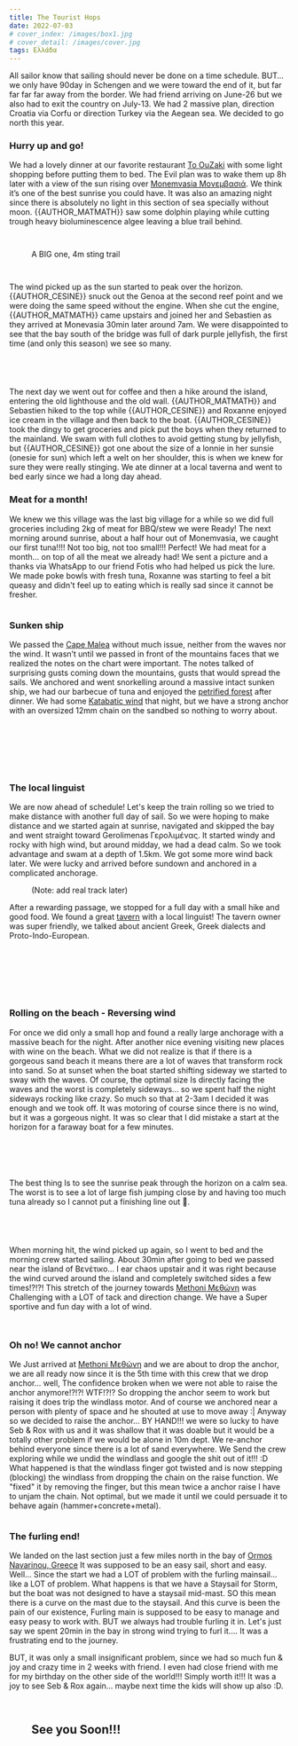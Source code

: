 ```yaml
---
title: The Tourist Hops
date: 2022-07-03
# cover_index: /images/box1.jpg
# cover_detail: /images/cover.jpg
tags: Ελλάδα
---
```



<p>All sailor know that sailing should never be done on a time schedule. BUT… we only have 90day in Schengen and we were toward the end of it, but far far far far away from the border. We had friend arriving on June-26 but we also had to exit the country on July-13. We had 2 massive plan, direction Croatia via Corfu or direction Turkey via the Aegean sea. We decided to go north this year.</p>

<h3>Hurry up and go!</h3>

<p>We had a lovely dinner at our favorite restaurant <a rel="noreferrer noopener" href="https://goo.gl/maps/fxeYLH7rtLMjRhBR8" target="_blank">To OuZaki</a> with some light shopping before putting them to bed. The Evil plan was to wake them up 8h later with a view of the sun rising over <a rel="noreferrer noopener" href="https://en.wikipedia.org/wiki/Monemvasia" data-type="URL" data-id="https://en.wikipedia.org/wiki/Monemvasia" target="_blank">Monemvasia Μονεμβασιά</a>. We think it’s one of the best sunrise you could have. It was also an amazing night since there is absolutely no light in this section of sea specially without moon. {{AUTHOR_MATMATH}} saw some dolphin playing while cutting trough heavy bioluminescence algee leaving a blue trail behind.</p>

<figure class="wp-block-image size-large">
<img src="{{AKATON_URL}}/images/2022-06-24_momenvasia.jpg" alt="" class="wp-image-226"/>
</figure>

<figure class="wp-block-image size-large">
<img src="{{AKATON_URL}}/images/2022-06-27-momenvasia_seb.jpg" alt="" class="wp-image-225"/>
</figure>


<figure class="wp-block-image size-large">
<img src="{{AKATON_URL}}/images/2022-06-27_medusa.jpg" alt="" class="wp-image-238"/>
<figcaption class="wp-element-caption">A BIG one, 4m sting trail</figcaption>
</figure>

<figure class="wp-block-image size-large">
<img src="{{AKATON_URL}}/images/2022-06-27_flower.jpg" alt="" class="wp-image-241"/>
</figure>

<figure class="wp-block-image size-large">
<img src="{{AKATON_URL}}/images/2022-06_27_building.jpg" alt="" class="wp-image-243"/>
</figure>


<p>The wind picked up as the sun started to peak over the horizon. {{AUTHOR_CESINE}} snuck out the Genoa at the second reef point and we were doing the same speed without the engine. When she cut the engine, {{AUTHOR_MATMATH}} came upstairs and joined her and Sebastien as they arrived at Monevasia 30min later around 7am. We were disappointed to see that the bay south of the bridge was full of dark purple jellyfish, the first time (and only this season) we see so many.</p>


<figure class="wp-block-image size-large">
<img src="{{AKATON_URL}}/images/2022-06-27_collage1_door.jpg" alt="" class="wp-image-244"/>
</figure>


<figure class="wp-block-image size-large">
<img src="{{AKATON_URL}}/images/2022-06-27_collage1_sea.jpg" alt="" class="wp-image-246"/>
</figure>

<figure class="wp-block-image size-large">
<img src="{{AKATON_URL}}/images/2022-06-27_collage1_hike.jpg" alt="" class="wp-image-239"/>
</figure>

<figure class="wp-block-image size-large">
<img src="{{AKATON_URL}}/images/2022-06-27_collage1_topHill.jpg" alt="" class="wp-image-229"/>
</figure>

<p>The next day we went out for coffee and then a hike around the island, entering the old lighthouse and the old wall. {{AUTHOR_MATMATH}} and Sebastien hiked to the top while {{AUTHOR_CESINE}} and Roxanne enjoyed ice cream in the village and then back to the boat. {{AUTHOR_CESINE}} took the dingy to get groceries and pick put the boys when they returned to the mainland. We swam with full clothes to avoid getting stung by jellyfish, but {{AUTHOR_CESINE}} got one about the size of a lonnie in her sunsie (onesie for sun) which left a welt on her shoulder, this is when we knew for sure they were really stinging. We ate dinner at a local taverna and went to bed early since we had a long day ahead.</p>


<h3>Meat for a month!</h3>

<p>We knew we this village was the last big village for a while so we did full groceries including 2kg of meat for BBQ/stew we were Ready! The next morning around sunrise, about a half hour out of Monemvasia, we caught our first tuna!!!! Not too big, not too small!!! Perfect! We had meat for a month... on top of all the meat we already had! We sent a picture and a thanks via WhatsApp to our friend Fotis who had helped us pick the lure. We made poke bowls with fresh tuna, Roxanne was starting to feel a bit queasy and didn't feel up to eating which is really sad since it cannot be fresher. </p>

<figure class="wp-block-image size-large">
<img src="{{AKATON_URL}}/images/2022-06-28_Tuna.jpg" alt="" class="wp-image-227"/>
</figure>

<h3>Sunken ship</h3>

<p>We passed the <a rel="noreferrer noopener" href="https://www.google.com/maps/place/Cape+Malea+Light+House/@36.4226286,23.1384432,12.75z/data=!4m5!3m4!1s0x149e7a7cfe02f237:0x965c31c694714a1b!8m2!3d36.4503933!4d23.2016199" data-type="URL" data-id="https://www.google.com/maps/place/Cape+Malea+Light+House/@36.4226286,23.1384432,12.75z/data=!4m5!3m4!1s0x149e7a7cfe02f237:0x965c31c694714a1b!8m2!3d36.4503933!4d23.2016199" target="_blank">Cape Malea</a> without much issue, neither from the waves nor the wind. It wasn’t until we passed in front of the mountains faces that we realized the notes on the chart were important. The notes talked of surprising gusts coming down the mountains, gusts that would spread the sails. We anchored and went snorkelling around a massive intact sunken ship, we had our barbecue of tuna and enjoyed the <a rel="noreferrer noopener" href="https://goo.gl/maps/9UddULh6C6NvAxJfA" target="_blank">petrified forest</a> after dinner. We had some <a rel="noreferrer noopener" href="https://en.wikipedia.org/wiki/Katabatic_wind" target="_blank">Katabatic wind</a> that night, but we have a strong anchor with an oversized 12mm chain on the sandbed so nothing to worry about.</p>


<figure class="wp-block-image size-large">
<img src="{{AKATON_URL}}/images/2022-06-28_bbq.jpg" alt="" class="wp-image-254"/>
</figure>

<figure class="wp-block-image size-large">
<img src="{{AKATON_URL}}/images/2022-06-28_wing_on_wing.jpg" alt="" class="wp-image-251"/>
</figure>

<figure class="wp-block-image size-large">
<img src="{{AKATON_URL}}/images/2022-06-28_DeadForest.jpg" alt="" class="wp-image-248"/>
</figure>

<figure class="wp-block-image size-large">
<img src="{{AKATON_URL}}/images/2022-06-28_sunkenShip.jpg" alt="" class="wp-image-253"/>
</figure>

<figure class="wp-block-image size-large">
<img src="{{AKATON_URL}}/images/2022-06-28_sunken_seb.jpg" alt="" class="wp-image-247"/>
</figure>

<figure class="wp-block-image size-large">
<img src="{{AKATON_URL}}/images/2022-06-28_poke_bowl.jpg" alt="" class="wp-image-249"/>
</figure>


<figure class="wp-block-image size-large">
<img src="/imsges/2022-06-28_deadForestPano.jpg" alt="" class="wp-image-270"/>
</figure>

<h3>The local linguist</h3>

<p>We are now ahead of schedule! Let's keep the train rolling so we tried to make distance with another full day of sail. So we were hoping to make distance and we started again at sunrise, navigated and skipped the bay and went straight toward Gerolimenas Γερολιμένας. It started windy and rocky with high wind, but around midday, we had a dead calm. So we took advantage and swam at a depth of 1.5km. We got some more wind back later. We were lucky and arrived before sundown and anchored in a complicated anchorage. </p>

<figure class="wp-block-image size-large">
<img src="{{AKATON_URL}}/images/2022-06-28_route_map.png" alt="" class="wp-image-308"/>
<figcaption class="wp-element-caption">(Note: add real track later)</figcaption>
</figure>

<p>After a rewarding passage, we stopped for a full day with a small hike and good food. We found a great <a href="https://goo.gl/maps/qPYVUSR4UmwU2L3q8" data-type="URL" data-id="https://goo.gl/maps/qPYVUSR4UmwU2L3q8">tavern</a> with a local linguist! The tavern owner was super friendly, we talked about ancient Greek, Greek dialects and Proto-Indo-European. </p>

<figure class="wp-block-image size-large">
<img src="{{AKATON_URL}}/images/2022-06_touristHop/PXL_20220630_152942015.MP_-1024x576.jpg" alt="" class="wp-image-259"/>
</figure>

<figure class="wp-block-image size-large">
<img src="{{AKATON_URL}}/images/2022-06_touristHop/PXL_20220630_145850263-1024x576.jpg" alt="" class="wp-image-258"/>
</figure>

<figure class="wp-block-image size-large">
<img src="{{AKATON_URL}}/images/2022-06_touristHop/PXL_20220629_182348509-1024x576.jpg" alt="" class="wp-image-257"/>
</figure>

<figure class="wp-block-image size-large">
<img src="{{AKATON_URL}}/images/2022-06_touristHop/DSCF5252.jpg" alt="" class="wp-image-260"/>
</figure>

<figure class="wp-block-image size-large">
<img src="{{AKATON_URL}}/images/2022-06_touristHop/0000_0000_00000000842.jpg" alt="" class="wp-image-255"/>
</figure>

<figure class="wp-block-image size-large">
<img src="{{AKATON_URL}}/images/2022-06_touristHop/DSCF5465-1024x768.jpg" alt="" class="wp-image-256"/>
</figure>

<figure class="wp-block-image size-large">
<img src="{{AKATON_URL}}/images/2022-06_touristHop/0000_0000_00000000102-PANO-1024x279.jpg" alt="" class="wp-image-261"/>
</figure>

<h3>Rolling on the beach - Reversing wind</h3>

<p>For once we did only a small hop and found a really large anchorage with a massive beach for the night. After another nice evening visiting new places with wine on the beach. What we did not realize is that if there is a gorgeous sand beach it means there are a lot of waves that transform rock into sand. So at sunset when the boat started shifting sideway we started to sway with the waves. Of course, the optimal size Is directly facing the waves and the worst is completely sideways... so we spent half the night sideways rocking like crazy. So much so that at 2-3am I decided it was enough and we took off.  It was motoring of course since there is no wind, but it was a gorgeous night. It was so clear that I did mistake a start at the horizon for a faraway boat for a few minutes. </p>

<figure class="wp-block-image size-large">
<img src="{{AKATON_URL}}/images/2022-06_touristHop/DSCF5544-1024x768.jpg" alt="" class="wp-image-272"/>
</figure>

<figure class="wp-block-image size-large">
<img src="{{AKATON_URL}}/images/2022-06_touristHop/PXL_20220701_174446962.MP_-1024x576.jpg" alt="" class="wp-image-276"/>
</figure>

<figure class="wp-block-image size-large">
<img src="{{AKATON_URL}}/images/2022-06_touristHop/PXL_20220701_174433902.MP_-1024x576.jpg" alt="" class="wp-image-274"/>
</figure>

<figure class="wp-block-image size-large">
<img src="{{AKATON_URL}}/images/2022-06_touristHop/PXL_20220701_172936033.MP_-1024x576.jpg" alt="" class="wp-image-273"/>
</figure>

<figure class="wp-block-image size-large">
<img src="{{AKATON_URL}}/images/2022-06_touristHop/PXL_20220701_170551334.MP_-1024x576.jpg" alt="" class="wp-image-275"/>
</figure>


<p>The best thing Is to see the sunrise peak through the horizon on a calm sea. The worst is to see a lot of large fish jumping close by and having too much tuna already so I cannot put a finishing line out 🤣. </p>

<figure class="wp-block-image size-large">
<img src="{{AKATON_URL}}/images/2022-06_touristHop/PXL_20220627_031919733-1024x576.jpg" alt="" class="wp-image-279"/>
</figure>

<figure class="wp-block-image size-large">
<img src="{{AKATON_URL}}/images/2022-06_touristHop/PXL_20220627_0333092202-1024x576.jpg" alt="" class="wp-image-280"/>
</figure>

<figure class="wp-block-image size-large">
<img src="{{AKATON_URL}}/images/2022-06_touristHop/received_731631627955433-1024x576.jpeg" alt="" class="wp-image-277"/>
</figure>

<figure class="wp-block-image size-large">
<img src="{{AKATON_URL}}/images/2022-06_touristHop/PXL_20220627_024154985-1024x576.jpg" alt="" class="wp-image-278"/>
</figure>


<p>When morning hit, the wind picked up again, so I went to bed and the morning crew started sailing. About 30min after going to bed we passed near the island of Βενέτικο... I ear chaos upstair and it was right because the wind curved around the island and completely switched sides a few times!?!?! This stretch of the journey towards <a href="https://www.google.com/maps/place/Methoni+240+06,+Greece/@36.8194274,21.7027296,16z/data=!3m1!4b1!4m6!3m5!1s0x1361705340fdd0bd:0x973b586fd4a2d258!8m2!3d36.8199022!4d21.7063018!16zL20vMGQzZzE5?coh=164777&amp;entry=tt">Methoni Μεθώνη</a> was Challenging with a LOT of tack and direction change. We have a Super sportive and fun day with a lot of wind. </p>

<figure class="wp-block-image size-large">
<img src="{{AKATON_URL}}/images/2022-06_touristHop/0000_0000_00000000772-1024x414.jpg" alt="" class="wp-image-281"/>
</figure>

<figure class="wp-block-image size-large">
<img src="{{AKATON_URL}}/images/2022-06_touristHop/PXL_20220702_140907275-1024x576.jpg" alt="" class="wp-image-282"/>
</figure>

<h3>Oh no! We cannot anchor</h3>

<p>We Just arrived at <a href="https://www.google.com/maps/place/Methoni+240+06,+Greece/@36.8194274,21.7027296,16z/data=!3m1!4b1!4m6!3m5!1s0x1361705340fdd0bd:0x973b586fd4a2d258!8m2!3d36.8199022!4d21.7063018!16zL20vMGQzZzE5?coh=164777&amp;entry=tt">Methoni Μεθώνη</a> and we are about to drop the anchor, we are all ready now since it is the 5th time with this crew that we drop anchor... well, The confidence broken when we were not able to raise the anchor anymore!?!?! WTF!?!? So dropping the anchor seem to work but raising it does trip the windlass motor. And of course we anchored near a person with plenty of space and he shouted at use to move away :| Anyway so we decided to raise the anchor... BY HAND!!! we were so lucky to have Seb &amp; Rox with us and it was shallow that it was doable but it would be a totally other problem if we would be alone in 10m dept. We re-anchor behind everyone since there is a lot of sand everywhere. We Send the crew exploring while we undid the windlass and google the shit out of it!!! :D What happened is that the windlass finger got twisted and is now stepping (blocking) the windlass from dropping the chain on the raise function.  We "fixed" it by removing the finger, but this mean twice a anchor raise I have to unjam the chain. Not optimal, but we made it until we could persuade it to behave again (hammer+concrete+metal).</p>

<figure class="wp-block-image size-large">
<img src="{{AKATON_URL}}/images/2022-06_touristHop/PXL_20220702_143617273.MP_-1024x576.jpg" alt="" class="wp-image-286"/>
</figure>

<h3>The furling end!</h3>

<p>We landed on the last section just a few miles north in the bay of <a href="https://goo.gl/maps/E9fseBx5sH4BYmGw8">Ormos Navarinou, Greece</a> It was supposed to be an easy sail, short and easy. Well... Since the start we had a LOT of problem with the furling mainsail... like a LOT of problem. What happens is that we have a Staysail for Storm, but the boat was not designed to have a staysail mid-mast. SO this mean there is a curve on the mast due to the staysail. And this curve is been the pain of our existence, Furling main is supposed to be easy to manage and easy peasy to work with. BUT we always had trouble furling it in. Let's just say we spent 20min in the bay in strong wind trying to furl it.... It was a frustrating end to the journey. </p>

<p>BUT, it was only a small insignificant problem, since we had so much fun &amp; joy and crazy time in 2 weeks with friend. I even had close friend with me for my birthday on the other side of the world!!! Simply worth it!!! It was a joy to see Seb &amp; Rox again... maybe next time the kids will show up also :D. </p>

<figure class="wp-block-gallery has-nested-images columns-default is-cropped">

<figure class="wp-block-image size-large">
<img src="{{AKATON_URL}}/images/2022-06_touristHop/PXL_20220701_170451466.MP_-1024x576.jpg" alt="" class="wp-image-284"/>
</figure>

<figure class="wp-block-image size-large">
<img src="{{AKATON_URL}}/images/2022-06_touristHop/PXL_20220627_181955579.MP_-1024x576.jpg" alt="" class="wp-image-288"/>
</figure>

<h2 class="has-text-align-center">See you Soon!!!</h2>
